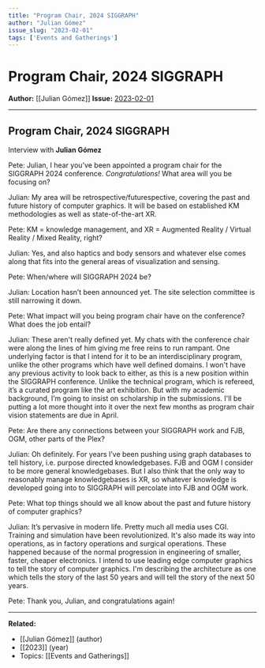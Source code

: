 ```yaml
---
title: "Program Chair, 2024 SIGGRAPH"
author: "Julian Gómez"
issue_slug: "2023-02-01"
tags: ['Events and Gatherings']
---
```


# Program Chair, 2024 SIGGRAPH

**Author:** [[Julian Gómez]]
**Issue:** [2023-02-01](https://plex.collectivesensecommons.org/2023-02-01/)

---

## Program Chair, 2024 SIGGRAPH
Interview with **Julian Gómez**

Pete: Julian, I hear you’ve been appointed a program chair for the SIGGRAPH 2024 conference. *Congratulations!* What area will you be focusing on?

Julian: My area will be retrospective/futurespective, covering the past and future history of computer graphics. It will be based on established KM methodologies as well as state-of-the-art XR.

Pete: KM = knowledge management, and XR = Augmented Reality / Virtual Reality / Mixed Reality, right?

Julian: Yes, and also haptics and body sensors and whatever else comes along that fits into the general areas of visualization and sensing.

Pete: When/where will SIGGRAPH 2024 be?

Julian: Location hasn’t been announced yet. The site selection committee is still narrowing it down.

Pete: What impact will you being program chair have on the conference? What does the job entail?

Julian: These aren't really defined yet. My chats with the conference chair were along the lines of him giving me free reins to run rampant. One underlying factor is that I intend for it to be an interdisciplinary program, unlike the other programs which have well defined domains. I won't have any previous activity to look back to either, as this is a new position within the SIGGRAPH conference. Unlike the technical program, which is refereed, it’s a curated program like the art exhibition. But with my academic background, I’m going to insist on scholarship in the submissions. I'll be putting a lot more thought into it over the next few months as program chair vision statements are due in April.

Pete: Are there any connections between your SIGGRAPH work and FJB, OGM, other parts of the Plex?

Julian: Oh definitely. For years I’ve been pushing using graph databases to tell history, i.e. purpose directed knowledgebases. FJB and OGM I consider to be more general knowledgebases. But I also think that the only way to reasonably manage knowledgebases is XR, so whatever knowledge is developed going into to SIGGRAPH will percolate into FJB and OGM work.

Pete: What top things should we all know about the past and future history of computer graphics?

Julian: It’s pervasive in modern life. Pretty much all media uses CGI. Training and simulation have been revolutionized. It's also made its way into operations, as in factory operations and surgical operations. These happened because of the normal progression in engineering of smaller, faster, cheaper electronics. I intend to use leading edge computer graphics to tell the story of computer graphics. I'm describing the architecture as one which tells the story of the last 50 years and will tell the story of the next 50 years.

Pete: Thank you, Julian, and congratulations again!

---

**Related:**
- [[Julian Gómez]] (author)
- [[2023]] (year)
- Topics: [[Events and Gatherings]]

